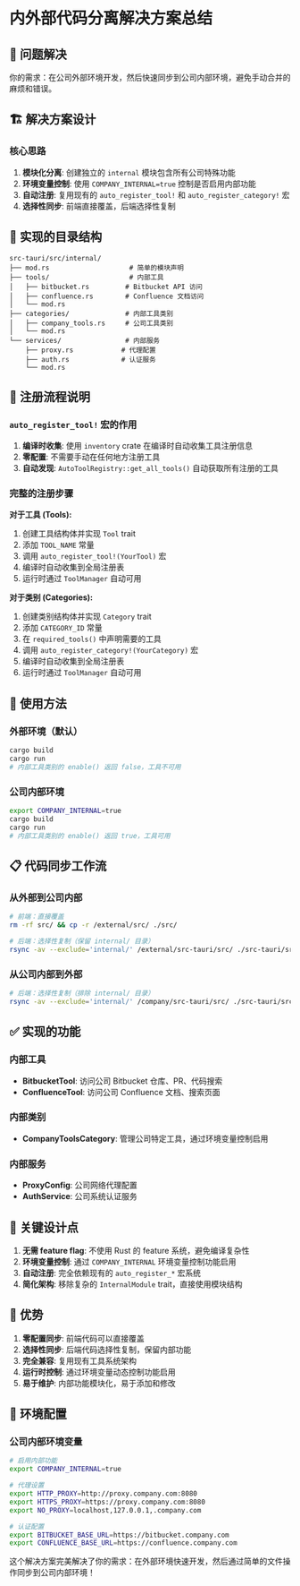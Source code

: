 # 内外部代码分离解决方案总结

## 🎯 问题解决

你的需求：在公司外部环境开发，然后快速同步到公司内部环境，避免手动合并的麻烦和错误。

## 🏗️ 解决方案设计

### 核心思路
1. **模块化分离**: 创建独立的 `internal` 模块包含所有公司特殊功能
2. **环境变量控制**: 使用 `COMPANY_INTERNAL=true` 控制是否启用内部功能
3. **自动注册**: 复用现有的 `auto_register_tool!` 和 `auto_register_category!` 宏
4. **选择性同步**: 前端直接覆盖，后端选择性复制

## 📁 实现的目录结构

```
src-tauri/src/internal/
├── mod.rs                    # 简单的模块声明
├── tools/                    # 内部工具
│   ├── bitbucket.rs         # Bitbucket API 访问
│   ├── confluence.rs        # Confluence 文档访问
│   └── mod.rs
├── categories/              # 内部工具类别
│   ├── company_tools.rs     # 公司工具类别
│   └── mod.rs
└── services/                # 内部服务
    ├── proxy.rs            # 代理配置
    ├── auth.rs             # 认证服务
    └── mod.rs
```

## 🔧 注册流程说明

### `auto_register_tool!` 宏的作用

1. **编译时收集**: 使用 `inventory` crate 在编译时自动收集工具注册信息
2. **零配置**: 不需要手动在任何地方注册工具
3. **自动发现**: `AutoToolRegistry::get_all_tools()` 自动获取所有注册的工具

### 完整的注册步骤

**对于工具 (Tools):**
1. 创建工具结构体并实现 `Tool` trait
2. 添加 `TOOL_NAME` 常量
3. 调用 `auto_register_tool!(YourTool)` 宏
4. 编译时自动收集到全局注册表
5. 运行时通过 `ToolManager` 自动可用

**对于类别 (Categories):**
1. 创建类别结构体并实现 `Category` trait
2. 添加 `CATEGORY_ID` 常量
3. 在 `required_tools()` 中声明需要的工具
4. 调用 `auto_register_category!(YourCategory)` 宏
5. 编译时自动收集到全局注册表
6. 运行时通过 `ToolManager` 自动可用

## 🚀 使用方法

### 外部环境（默认）
```bash
cargo build
cargo run
# 内部工具类别的 enable() 返回 false，工具不可用
```

### 公司内部环境
```bash
export COMPANY_INTERNAL=true
cargo build
cargo run
# 内部工具类别的 enable() 返回 true，工具可用
```

## 📋 代码同步工作流

### 从外部到公司内部
```bash
# 前端：直接覆盖
rm -rf src/ && cp -r /external/src/ ./src/

# 后端：选择性复制（保留 internal/ 目录）
rsync -av --exclude='internal/' /external/src-tauri/src/ ./src-tauri/src/
```

### 从公司内部到外部
```bash
# 后端：选择性复制（排除 internal/ 目录）
rsync -av --exclude='internal/' /company/src-tauri/src/ ./src-tauri/src/
```

## ✅ 实现的功能

### 内部工具
- **BitbucketTool**: 访问公司 Bitbucket 仓库、PR、代码搜索
- **ConfluenceTool**: 访问公司 Confluence 文档、搜索页面

### 内部类别
- **CompanyToolsCategory**: 管理公司特定工具，通过环境变量控制启用

### 内部服务
- **ProxyConfig**: 公司网络代理配置
- **AuthService**: 公司系统认证服务

## 🔑 关键设计点

1. **无需 feature flag**: 不使用 Rust 的 feature 系统，避免编译复杂性
2. **环境变量控制**: 通过 `COMPANY_INTERNAL` 环境变量控制功能启用
3. **自动注册**: 完全依赖现有的 `auto_register_*` 宏系统
4. **简化架构**: 移除复杂的 `InternalModule` trait，直接使用模块结构

## 🎉 优势

1. **零配置同步**: 前端代码可以直接覆盖
2. **选择性同步**: 后端代码选择性复制，保留内部功能
3. **完全兼容**: 复用现有工具系统架构
4. **运行时控制**: 通过环境变量动态控制功能启用
5. **易于维护**: 内部功能模块化，易于添加和修改

## 🔧 环境配置

### 公司内部环境变量
```bash
# 启用内部功能
export COMPANY_INTERNAL=true

# 代理设置
export HTTP_PROXY=http://proxy.company.com:8080
export HTTPS_PROXY=https://proxy.company.com:8080
export NO_PROXY=localhost,127.0.0.1,.company.com

# 认证配置
export BITBUCKET_BASE_URL=https://bitbucket.company.com
export CONFLUENCE_BASE_URL=https://confluence.company.com
```

这个解决方案完美解决了你的需求：在外部环境快速开发，然后通过简单的文件操作同步到公司内部环境！
